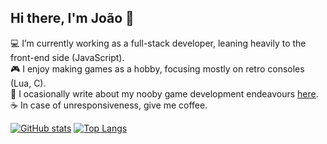 ## Hi there, I'm João 👋

<!--
**jcnmsg/jcnmsg** is a ✨ _special_ ✨ repository because its `README.md` (this file) appears on your GitHub profile.

Here are some ideas to get you started:

- 🔭 I’m currently working on ...
- 🌱 I’m currently learning ...
- 👯 I’m looking to collaborate on ...
- 🤔 I’m looking for help with ...
- 💬 Ask me about ...
- 📫 How to reach me: ...
- 😄 Pronouns: ...
- ⚡ Fun fact: ...
-->

:computer:  I’m currently working as a full-stack developer, leaning heavily to the front-end side (JavaScript).  
:video_game:  I enjoy making games as a hobby, focusing mostly on retro consoles (Lua, C).  
:memo: I ocasionally write about my nooby game development endeavours [here](https://joaomakes.games/blog).  
:coffee: In case of unresponsiveness, give me coffee. 

[![GitHub stats](https://github-readme-stats.vercel.app/api?username=jcnmsg&show_icons=true&include_all_commits=true&hide_title=true&count_private=true&line_height=25&theme=nord&hide_border=true&hide_rank=true)](https://github.com/anuraghazra/github-readme-stats)
[![Top Langs](https://github-readme-stats.vercel.app/api/top-langs/?username=jcnmsg&layout=compact&langs_count=10&theme=nord&hide_border=true&hide=Batchfile)](https://github.com/anuraghazra/github-readme-stats)
 

